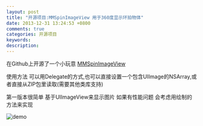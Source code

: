 ```yaml
---
layout: post
title: "开源项目:MMSpinImageView 用于360度显示环拍物体"
date: 2013-12-31 13:24:53 +0800
comments: true
categories: 开源项目
keywords: 
description: 
---
```


在Github上开源了一个小玩意 [MMSpinImageView](https://github.com/adad184/MMSpinImageView)

使用方法 可以用Delegate的方式,也可以直接设置一个包含UIImage的NSArray,或者直接从ZIP包里读取(需要其他类库支持)

第一版本很简单 基于UIImageView来显示图片 如果有性能问题 会考虑用绘制的方法来实现

![demo](https://github.com/adad184/MMSpinImageView/blob/master/Image/demo.gif?raw=true)